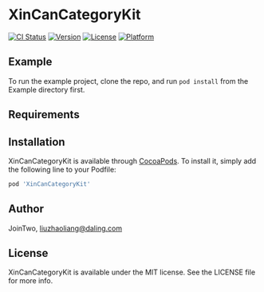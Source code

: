 # XinCanCategoryKit

[![CI Status](https://img.shields.io/travis/JoinTwo/XinCanCategoryKit.svg?style=flat)](https://travis-ci.org/JoinTwo/XinCanCategoryKit)
[![Version](https://img.shields.io/cocoapods/v/XinCanCategoryKit.svg?style=flat)](https://cocoapods.org/pods/XinCanCategoryKit)
[![License](https://img.shields.io/cocoapods/l/XinCanCategoryKit.svg?style=flat)](https://cocoapods.org/pods/XinCanCategoryKit)
[![Platform](https://img.shields.io/cocoapods/p/XinCanCategoryKit.svg?style=flat)](https://cocoapods.org/pods/XinCanCategoryKit)

## Example

To run the example project, clone the repo, and run `pod install` from the Example directory first.

## Requirements

## Installation

XinCanCategoryKit is available through [CocoaPods](https://cocoapods.org). To install
it, simply add the following line to your Podfile:

```ruby
pod 'XinCanCategoryKit'
```

## Author

JoinTwo, liuzhaoliang@daling.com

## License

XinCanCategoryKit is available under the MIT license. See the LICENSE file for more info.

